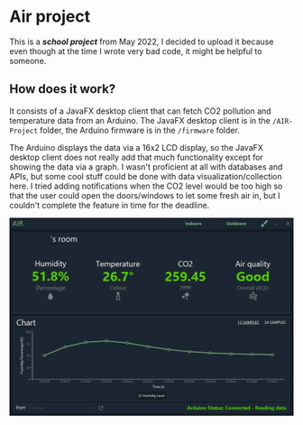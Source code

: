 # Air project
This is a ***school project*** from May 2022, I decided to upload it because even though at the time I wrote very bad code, it might be helpful to someone.

## How does it work?
It consists of a JavaFX desktop client that can fetch CO2 pollution and temperature data from an Arduino. The JavaFX desktop client is in the `/AIR-Project` folder, the Arduino firmware is in the `/firmware` folder.

The Arduino displays the data via a 16x2 LCD display, so the JavaFX desktop client does not really add that much functionality except for showing the data via a graph. I wasn't proficient at all with databases and APIs, but some cool stuff could be done with data visualization/collection here. I tried adding notifications when the CO2 level would be too high so that the user could open the doors/windows to let some fresh air in, but I couldn't complete the feature in time for the deadline.

![screenshot](https://github.com/vasll/airproject/blob/main/screenshots/custom_theme_indoors.png?raw=true)
